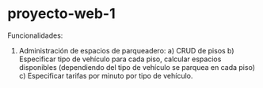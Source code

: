 # proyecto-web-1
Funcionalidades:
1. Administración de espacios de parqueadero:
a) CRUD de pisos
b) Especificar tipo de vehículo para cada piso, calcular espacios disponibles (dependiendo del tipo de vehículo se parquea en cada piso)
c) Especificar tarifas por minuto por tipo de vehículo.

